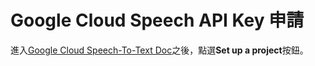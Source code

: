 # Google Cloud Speech API Key 申請

進入[Google Cloud Speech-To-Text Doc](https://cloud.google.com/speech-to-text/docs/quickstart-client-libraries)之後，點選**Set up a project**按鈕。
